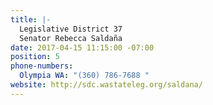 ```yaml
---
title: |-
  Legislative District 37
  Senator Rebecca Saldaña
date: 2017-04-15 11:15:00 -07:00
position: 5
phone-numbers:
  Olympia WA: "(360) 786-7688 "
website: http://sdc.wastateleg.org/saldana/
---
```


